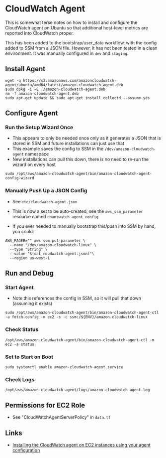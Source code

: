 
# CloudWatch Agent

This is somewhat terse notes on how to install and configure the CloudWatch agent on Ubuntu so that additional host-level metrics are reported into CloudWatch proper.

This has been added to the bootstrap/user_data workflow, with the config added to SSM from a JSON file.  However, it has not been tested in a clean environment.  It was manually configured in `dev` and `staging`.

## Install Agent

```
wget -q https://s3.amazonaws.com/amazoncloudwatch-agent/ubuntu/amd64/latest/amazon-cloudwatch-agent.deb
sudo dpkg -i -E ./amazon-cloudwatch-agent.deb
rm -f amazon-cloudwatch-agent.deb
sudo apt-get update && sudo apt-get install collectd --assume-yes
```

## Configure Agent

### Run the Setup Wizard Once

- This appears to only be needed once only as it generates a JSON that is stored in SSM and future installations can just use that
- This example saves the config to SSM in the `/dev/amazon-cloudwatch-agent` namespace
- New installations can pull this down, there is no need to re-run the wizard on every host

```
sudo /opt/aws/amazon-cloudwatch-agent/bin/amazon-cloudwatch-agent-config-wizard
```

### Manually Push Up a JSON Config

- See `etc/cloudwatch-agent.json`

- This is now a set to be auto-created, see the `aws_ssm_parameter` resource named `countwatch_agent_config`

- If you ever needed to manually bootstrap this/push into SSM by hand, you could:

```
AWS_PAGER="" aws ssm put-parameter \
  --name "/dev/amazon-cloudwatch-linux" \
  --type "String" \
  --value "$(cat coudwatch-agent.json)"\
  --region us-west-1
```

## Run and Debug

### Start Agent

- Note this references the config in SSM, so it will pull that down (assuming it exists)

```
sudo /opt/aws/amazon-cloudwatch-agent/bin/amazon-cloudwatch-agent-ctl -a fetch-config -m ec2 -s -c ssm:/${ENV}/amazon-cloudwatch-linux
```

### Check Status

```
/opt/aws/amazon-cloudwatch-agent/bin/amazon-cloudwatch-agent-ctl -m ec2 -a status
```

### Set to Start on Boot

```
sudo systemctl enable amazon-cloudwatch-agent.service
```

### Check Logs

```
/opt/aws/amazon-cloudwatch-agent/logs/amazon-cloudwatch-agent.log
```

## Permissions for EC2 Role

- See "CloudWatchAgentServerPolicy" in `data.tf`

## Links

- [Installing the CloudWatch agent on EC2 instances using your agent configuration](https://docs.aws.amazon.com/AmazonCloudWatch/latest/monitoring/install-CloudWatch-Agent-on-EC2-Instance-fleet.html)
